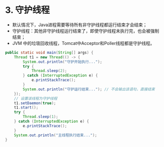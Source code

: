 # 3. 守护线程

- 默认情况下，Java进程需要等待所有非守护线程都运行结束才会结束；
- 守护线程：其他非守护线程运行结束了，即使守护线程未执行完，也会被强制结束；
- JVM 中的垃圾回收线程，Tomcat中Acceptor和Poller线程都是守护线程。

```java
public static void main(String[] args) {
    Thread t1 = new Thread(() -> {
        System.out.println("守护开始执行...");
        try {
            Thread.sleep(2);
        } catch (InterruptedException e) {
            e.printStackTrace();
        }
        System.out.println("守护运行结束..."); // 不会输出该语句，直接结束
    });
    // 设置该线程为守护线程
    t1.setDaemon(true);
    t1.start();
    try {
        Thread.sleep(1);
    } catch (InterruptedException e) {
        e.printStackTrace();
    }
    System.out.println("主线程执行结束...");
}
```

